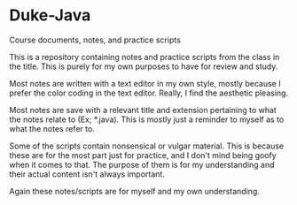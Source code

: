 # Duke-Java
Course documents, notes, and practice scripts

This is a repository containing notes and practice scripts from the class in the
title. This is purely for my own purposes to have for review and study.

Most notes are written with a text editor in my own style, mostly because I
prefer the color coding in the text editor. Really, I find the aesthetic
pleasing.

Most notes are save with a relevant title and extension pertaining to what the
notes relate to (Ex; *.java). This is mostly just a reminder to myself as to
what the notes refer to.

Some of the scripts contain nonsensical or vulgar material. This is because
these are for the most part just for practice, and I don't mind being goofy when
it comes to that. The purpose of them is for my understanding and their actual
content isn't always important.

Again these notes/scripts are for myself and my own understanding.
